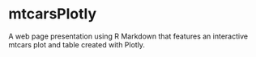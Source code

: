 # mtcarsPlotly
A web page presentation using R Markdown that features an interactive mtcars plot and table created with Plotly. 
